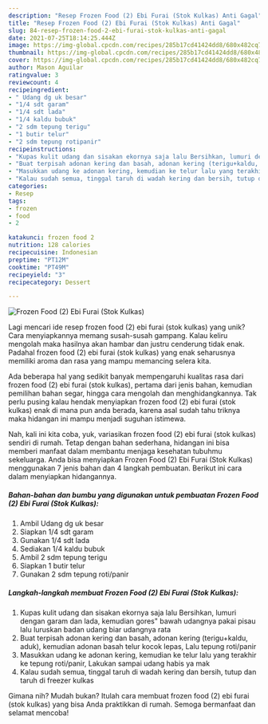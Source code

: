 ```yaml
---
description: "Resep Frozen Food (2) Ebi Furai (Stok Kulkas) Anti Gagal"
title: "Resep Frozen Food (2) Ebi Furai (Stok Kulkas) Anti Gagal"
slug: 84-resep-frozen-food-2-ebi-furai-stok-kulkas-anti-gagal
date: 2021-07-25T18:14:25.444Z
image: https://img-global.cpcdn.com/recipes/285b17cd41424dd8/680x482cq70/frozen-food-2-ebi-furai-stok-kulkas-foto-resep-utama.jpg
thumbnail: https://img-global.cpcdn.com/recipes/285b17cd41424dd8/680x482cq70/frozen-food-2-ebi-furai-stok-kulkas-foto-resep-utama.jpg
cover: https://img-global.cpcdn.com/recipes/285b17cd41424dd8/680x482cq70/frozen-food-2-ebi-furai-stok-kulkas-foto-resep-utama.jpg
author: Mason Aguilar
ratingvalue: 3
reviewcount: 4
recipeingredient:
- " Udang dg uk besar"
- "1/4 sdt garam"
- "1/4 sdt lada"
- "1/4 kaldu bubuk"
- "2 sdm tepung terigu"
- "1 butir telur"
- "2 sdm tepung rotipanir"
recipeinstructions:
- "Kupas kulit udang dan sisakan ekornya saja lalu Bersihkan, lumuri dengan garam dan lada, kemudian gores&#34; bawah udangnya pakai pisau lalu luruskan badan udang biar udangnya rata"
- "Buat terpisah adonan kering dan basah, adonan kering (terigu+kaldu, aduk), kemudian adonan basah telur kocok lepas, Lalu tepung roti/panir"
- "Masukkan udang ke adonan kering, kemudian ke telur lalu yang terakhir ke tepung roti/panir, Lakukan sampai udang habis ya mak"
- "Kalau sudah semua, tinggal taruh di wadah kering dan bersih, tutup dan taruh di freezer kulkas"
categories:
- Resep
tags:
- frozen
- food
- 2

katakunci: frozen food 2 
nutrition: 128 calories
recipecuisine: Indonesian
preptime: "PT12M"
cooktime: "PT49M"
recipeyield: "3"
recipecategory: Dessert

---
```



![Frozen Food (2) Ebi Furai (Stok Kulkas)](https://img-global.cpcdn.com/recipes/285b17cd41424dd8/680x482cq70/frozen-food-2-ebi-furai-stok-kulkas-foto-resep-utama.jpg)

Lagi mencari ide resep frozen food (2) ebi furai (stok kulkas) yang unik? Cara menyiapkannya memang susah-susah gampang. Kalau keliru mengolah maka hasilnya akan hambar dan justru cenderung tidak enak. Padahal frozen food (2) ebi furai (stok kulkas) yang enak seharusnya memiliki aroma dan rasa yang mampu memancing selera kita.

Ada beberapa hal yang sedikit banyak mempengaruhi kualitas rasa dari frozen food (2) ebi furai (stok kulkas), pertama dari jenis bahan, kemudian pemilihan bahan segar, hingga cara mengolah dan menghidangkannya. Tak perlu pusing kalau hendak menyiapkan frozen food (2) ebi furai (stok kulkas) enak di mana pun anda berada, karena asal sudah tahu triknya maka hidangan ini mampu menjadi suguhan istimewa.




Nah, kali ini kita coba, yuk, variasikan frozen food (2) ebi furai (stok kulkas) sendiri di rumah. Tetap dengan bahan sederhana, hidangan ini bisa memberi manfaat dalam membantu menjaga kesehatan tubuhmu sekeluarga. Anda bisa menyiapkan Frozen Food (2) Ebi Furai (Stok Kulkas) menggunakan 7 jenis bahan dan 4 langkah pembuatan. Berikut ini cara dalam menyiapkan hidangannya.

<!--inarticleads1-->

##### Bahan-bahan dan bumbu yang digunakan untuk pembuatan Frozen Food (2) Ebi Furai (Stok Kulkas):

1. Ambil  Udang dg uk besar
1. Siapkan 1/4 sdt garam
1. Gunakan 1/4 sdt lada
1. Sediakan 1/4 kaldu bubuk
1. Ambil 2 sdm tepung terigu
1. Siapkan 1 butir telur
1. Gunakan 2 sdm tepung roti/panir




<!--inarticleads2-->

##### Langkah-langkah membuat Frozen Food (2) Ebi Furai (Stok Kulkas):

1. Kupas kulit udang dan sisakan ekornya saja lalu Bersihkan, lumuri dengan garam dan lada, kemudian gores&#34; bawah udangnya pakai pisau lalu luruskan badan udang biar udangnya rata
1. Buat terpisah adonan kering dan basah, adonan kering (terigu+kaldu, aduk), kemudian adonan basah telur kocok lepas, Lalu tepung roti/panir
1. Masukkan udang ke adonan kering, kemudian ke telur lalu yang terakhir ke tepung roti/panir, Lakukan sampai udang habis ya mak
1. Kalau sudah semua, tinggal taruh di wadah kering dan bersih, tutup dan taruh di freezer kulkas




Gimana nih? Mudah bukan? Itulah cara membuat frozen food (2) ebi furai (stok kulkas) yang bisa Anda praktikkan di rumah. Semoga bermanfaat dan selamat mencoba!
